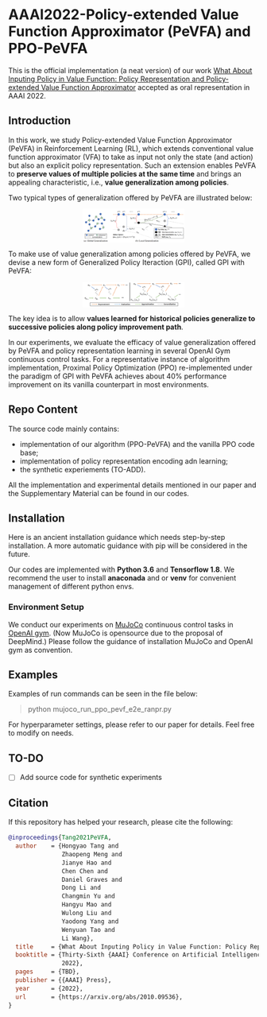 # AAAI2022-Policy-extended Value Function Approximator (PeVFA) and PPO-PeVFA

This is the official implementation (a neat version) of 
our work [What About Inputing Policy in Value Function: Policy Representation and Policy-extended Value Function Approximator](https://arxiv.org/abs/2010.09536)
accepted as oral representation in AAAI 2022.

## Introduction

In this work, we study Policy-extended Value Function Approximator (PeVFA) in Reinforcement Learning (RL), 
which extends conventional value function approximator (VFA) to take as input not only the state (and action) but also an explicit policy representation. 
Such an extension enables PeVFA to **preserve values of multiple policies at the same time** and brings an appealing characteristic, i.e., **value generalization among policies**.

Two typical types of generalization offered by PeVFA are illustrated below:

<div align=center><img align="center" src="./../../../assets/pr_readme_figs/policy_generalization.png" alt="policy_generalization" style="zoom:20%;" /></div>





To make use of value generalization among policies offered by PeVFA, we devise a new form of Generalized Policy Iteraction (GPI), called GPI with PeVFA:

<div align=center><img align="center" src="./../../../assets/pr_readme_figs/GPI_with_PeVFA.png" alt="GPI-with-PeVFA" style="zoom:20%;" /></div>

The key idea is to allow **values learned for historical policies generalize to successive policies along policy improvement path**.

In our experiments, we evaluate the efficacy of value generalization offered by PeVFA and policy representation learning in several OpenAI Gym continuous control tasks. 
For a representative instance of algorithm implementation, Proximal Policy Optimization (PPO) re-implemented under the paradigm of GPI with PeVFA achieves about 40\% performance improvement on its vanilla counterpart in most environments.


## Repo Content
The source code mainly contains:  
-  implementation of our algorithm (PPO-PeVFA) and the vanilla PPO code base;  
-  implementation of policy representation encoding adn learning;
-  the synthetic experiements (TO-ADD).  

All the implementation and experimental details mentioned in our paper and the Supplementary Material can be found in our codes.  

## Installation

Here is an ancient installation guidance which needs step-by-step installation. A more automatic guidance with pip will be considered in the future.


Our codes are implemented with **Python 3.6** and **Tensorflow 1.8**. We recommend the user to install **anaconada** and or **venv** for convenient management of different python envs.

### Environment Setup
We conduct our experiments on [MuJoCo](https://roboti.us/license.html) continuous control tasks in [OpenAI gym](http://gym.openai.com). 
(Now MuJoCo is opensource due to the proposal of DeepMind.)
Please follow the guidance of installation MuJoCo and OpenAI gym as convention.




## Examples  
  
Examples of run commands can be seen in the file below:
> python mujoco_run_ppo_pevf_e2e_ranpr.py

For hyperparameter settings, please refer to our paper for details. Feel free to modify on needs.

## TO-DO
- [ ] Add source code for synthetic experiments


## Citation
If this repository has helped your research, please cite the following:
```bibtex
@inproceedings{Tang2021PeVFA,
  author    = {Hongyao Tang and
               Zhaopeng Meng and
               Jianye Hao and
               Chen Chen and
               Daniel Graves and
               Dong Li and
               Changmin Yu and
               Hangyu Mao and
               Wulong Liu and 
               Yaodong Yang and
               Wenyuan Tao and
               Li Wang},
  title     = {What About Inputing Policy in Value Function: Policy Representation and Policy-extended Value Function Approximator},
  booktitle = {Thirty-Sixth {AAAI} Conference on Artificial Intelligence, {AAAI}
               2022},
  pages     = {TBD},
  publisher = {{AAAI} Press},
  year      = {2022},
  url       = {https://arxiv.org/abs/2010.09536},
}
```
